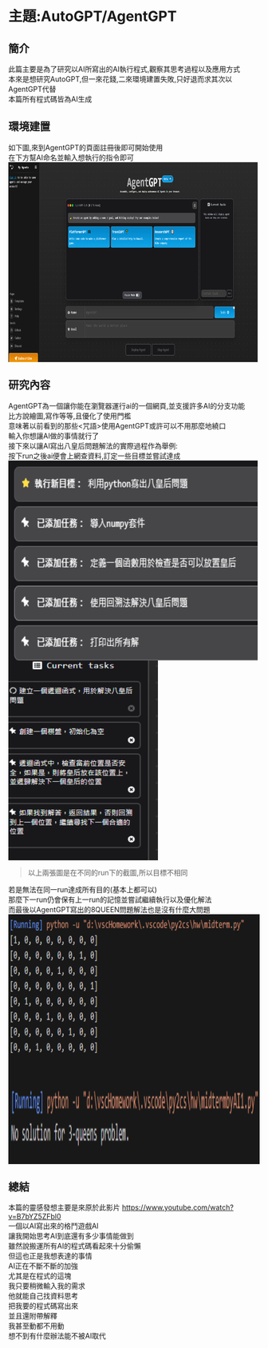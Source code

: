# 主題:AutoGPT/AgentGPT

## 簡介
此篇主要是為了研究以AI所寫出的AI執行程式,觀察其思考過程以及應用方式<br>
本來是想研究AutoGPT,但一來花錢,二來環境建置失敗,只好退而求其次以AgentGPT代替<br>
本篇所有程式碼皆為AI生成<br>


## 環境建置
如下圖,來到AgentGPT的頁面註冊後即可開始使用<br>
在下方幫AI命名並輸入想執行的指令即可<br>
<img src="https://github.com/owen4096/py2cs/blob/master/hw/agentgpt.png" width="500" height="400"  align=center /> 

## 研究內容
AgentGPT為一個讓你能在瀏覽器運行ai的一個網頁,並支援許多AI的分支功能<br>
比方說繪圖,寫作等等,且優化了使用門檻<br>
意味著以前看到的那些<咒語>使用AgentGPT或許可以不用那麼地繞口<br>
輸入你想讓AI做的事情就行了<br>
接下來以讓AI寫出八皇后問題解法的實際過程作為舉例:<br>
按下run之後ai便會上網查資料,訂定一些目標並嘗試達成<br>
<img src="https://github.com/owen4096/py2cs/blob/master/hw/agentgpt3.png" width="500" height="400"  align=center /> 
<img src="https://github.com/owen4096/py2cs/blob/master/hw/agentgpt4.png" width="300" height="400"  align=center /> 
>以上兩張圖是在不同的run下的截圖,所以目標不相同

若是無法在同一run達成所有目的(基本上都可以)<br>
那麼下一run仍會保有上一run的記憶並嘗試繼續執行以及優化解法<br>
而最後以AgentGPT寫出的8QUEEN問題解法也是沒有什麼大問題<br>
<img src="https://github.com/owen4096/py2cs/blob/master/hw/output1.png" width="600" height="300"  align=center /> 
<img src="https://github.com/owen4096/py2cs/blob/master/hw/output2.png" width="700" height="200"  align=center /> 

## 總結
本篇的靈感發想主要是來原於此影片 https://www.youtube.com/watch?v=B7bYZ5ZFbl0<br>
一個以AI寫出來的格鬥遊戲AI<br>
讓我開始思考AI到底還有多少事情能做到<br>
雖然說搬運所有AI的程式碼看起來十分偷懶<br>
但這也正是我想表達的事情<br>
AI正在不斷不斷的加強<br>
尤其是在程式的這塊<br>
我只要稍微輸入我的需求<br>
他就能自己找資料思考<br>
把我要的程式碼寫出來<br>
並且還附帶解釋<br>
我甚至動都不用動<br>
想不到有什麼辦法能不被AI取代






